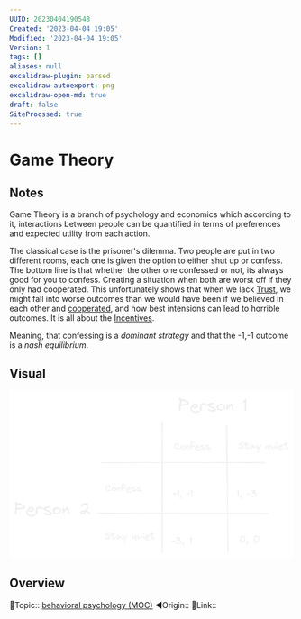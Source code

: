```yaml
---
UUID: 20230404190548
Created: '2023-04-04 19:05'
Modified: '2023-04-04 19:05'
Version: 1
tags: []
aliases: null
excalidraw-plugin: parsed
excalidraw-autoexport: png
excalidraw-open-md: true
draft: false
SiteProcssed: true
---
```


# Game Theory

## Notes

Game Theory is a branch of psychology and economics which according to it, interactions between people can be quantified in terms of preferences and expected utility from each action.

The classical case is the prisoner's dilemma. Two people are put in two different rooms, each one is given the option to either shut up or confess. The bottom line is that whether the other one confessed or not, its always good for you to confess. Creating a situation when both are worst off if they only had cooperated. This unfortunately shows that when we lack [Trust](/notes/trust.md), we might fall into worse outcomes than we would have been if we believed in each other and [cooperated](/notes/cooperation.md), and how best intensions can lead to horrible outcomes. It is all about the [Incentives](/notes/incentives.md).

Meaning, that confessing is a *dominant strategy* and that the -1,-1 outcome is a *nash equilibrium*. 

## Visual

![Game Theory.webp](/notes/game-theory.webp)

## Overview
🔼Topic:: [behavioral psychology (MOC)](/mocs/behavioral-psychology-moc.md)
◀Origin::
🔗Link:: 
